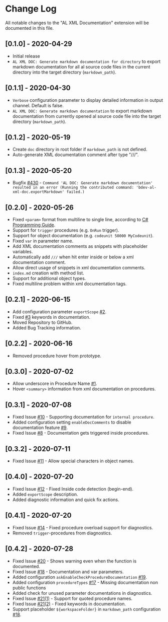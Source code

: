 # Change Log

All notable changes to the "AL XML Documentation" extension will be documented in this file.

## [0.1.0] - 2020-04-29

- Initial release
- `AL XML DOC: Generate markdown documentation for directory` to export markdown documentation for all al source code files in the current directory into the target directory (`markdown_path`).

## [0.1.1] - 2020-04-30

- `Verbose` configuration parameter to display detailed information in output channel. Default is false.
- `AL XML DOC: Generate markdown documentation` to export markdown documentation from currently opened al source code file into the target directory (`markdown_path`).

## [0.1.2] - 2020-05-19

- Create `doc` directory in root folder if `markdown_path` is not defined.
- Auto-generate XML documentation comment after type "///".

## [0.1.3] - 2020-05-20

- Bugfix [#430](https://365businessdev.visualstudio.com/Visual%20Studio%20Code%20AL%20XML%20Documentation%20Extension/_workitems/edit/430) - `Command 'AL DOC: Generate markdown documentation' resulted in an error (Running the contributed command: 'bdev-al-xml-doc.exportMarkdown' failed.)`

## [0.2.0] - 2020-05-26

- Fixed `<param>` format from multiline to single line, according to [C# Programming Guide](https://docs.microsoft.com/de-de/dotnet/csharp/programming-guide/xmldoc/param).
- Support for `trigger` procedures (e.g. `OnRun` trigger).
- Support for object documentation (e.g. `codeunit 50000 MyCodeunit`).
- Fixed `var` in parameter name.
- Add XML documentation comments as snippets with placeholder variables.
- Automatically add `///` when hit enter inside or below a xml documentation comment.
- Allow direct usage of snippets in xml documentation comments.
- `index.md` creation with method list.
- Support for additional object types.
- Fixed multiline problem within xml documentation tags.

## [0.2.1] - 2020-06-15

- Add configuration parameter `exportScope` [#2](https://github.com/365businessdev/vscode-alxmldocumentation/issues/2).
- Fixed [#3](https://github.com/365businessdev/vscode-alxmldocumentation/issues/3) keywords in documentation.
- Moved Repository to GitHub.
- Added Bug Tracking information.

## [0.2.2] - 2020-06-16

- Removed procedure hover from prototype.

## [0.3.0] - 2020-07-02

- Allow underscore in Procedure Name [#1](https://github.com/365businessdev/vscode-alxmldocumentation/issues/1).
- Hover `<summary>` information from xml documentation on procedures.

## [0.3.1] - 2020-07-08

- Fixed Issue [#10](https://github.com/365businessdev/vscode-alxmldocumentation/issues/10) - Supporting documentation for `internal procedure`.
- Added configuration setting `enableDocComments` to disable documentation feature [#9](https://github.com/365businessdev/vscode-alxmldocumentation/issues/9).
- Fixed Issue [#8](https://github.com/365businessdev/vscode-alxmldocumentation/issues/8) - Documentation gets triggered inside procedures.

## [0.3.2] - 2020-07-11

- Fixed Issue [#11](https://github.com/365businessdev/vscode-alxmldocumentation/issues/11) - Allow special characters in object names.

## [0.4.0] - 2020-07-20

- Fixed Issue [#12](https://github.com/365businessdev/vscode-alxmldocumentation/issues/12) - Fixed Inside code detection (begin-end).
- Added `exportScope` description.
- Added diagnostic information and quick fix actions.

## [0.4.1] - 2020-07-20

- Fixed Issue [#14](https://github.com/365businessdev/vscode-alxmldocumentation/issues/14) - Fixed procedure overload support for diagnostics.
- Removed `trigger`-procedures from diagnostics.

## [0.4.2] - 2020-07-28

- Fixed Issue [#20](https://github.com/365businessdev/vscode-alxmldocumentation/issues/20) - Shows warning even when the function is documented.
- Fixed Issue [#18](https://github.com/365businessdev/vscode-alxmldocumentation/issues/18) - Documentation and var parameters.
- Added configuration `askEnableCheckProcedureDocumentation` [#19](https://github.com/365businessdev/vscode-alxmldocumentation/issues/19).
- Added configuration `procedureTypes` [#17](https://github.com/365businessdev/vscode-alxmldocumentation/issues/17) - Missing documentation non public functions
- Added check for unused parameter documentations in diagnostics.
- Fixed Issue [#21(1)](https://github.com/365businessdev/vscode-alxmldocumentation/issues/21) - Support for quoted procedure names.
- Fixed Issue [#21(2)](https://github.com/365businessdev/vscode-alxmldocumentation/issues/21) - Fixed keywords in documentation.
- Support placeholder `${workspaceFolder}` in `markdown_path` configuration [#18](https://github.com/365businessdev/vscode-alxmldocumentation/issues/21).